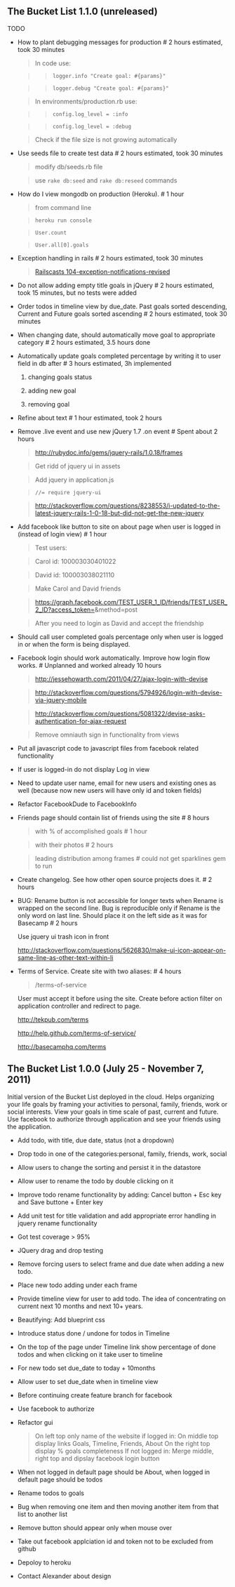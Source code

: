 ## The Bucket List 1.1.0 (unreleased) ##

TODO

*   How to plant debugging messages for production # 2 hours estimated, took 30 minutes 
    
    >In code use:
    
    >>`logger.info "Create goal: #{params}"`
    
    >>`logger.debug "Create goal: #{params}"`
    
    >In environments/production.rb use:
    
    >>`config.log_level = :info`
    
    >>`config.log_level = :debug`
    
    >Check if the file size is not growing automatically

*   Use seeds file to create test data # 2 hours estimated, took 30 minutes

    >modify db/seeds.rb file
    
    >use `rake db:seed` and `rake db:reseed` commands

*   How do I view mongodb on production (Heroku). # 1 hour

    >from command line
    
    >`heroku run console`
    
    >`User.count`
    
    >`User.all[0].goals`

*   Exception handling in rails # 2 hours estimated, took 30 minutes
    
    >[Railscasts 104-exception-notifications-revised](http://railscasts.com/episodes/104-exception-notifications-revised)

*   Do not allow adding empty title goals in jQuery # 2 hours estimated, took 15 minutes, but no tests were added

*   Order todos in timeline view by due_date. Past goals sorted descending, Current and Future goals sorted ascending # 2 hours estimated, took 30 minutes

*   When changing date, should automatically move goal to appropriate category # 2 hours estimated, 3.5 hours done

*   Automatically update goals completed percentage by writing it to user field in db after # 3 hours estimated, 3h implemented
    
    1. changing goals status 
    
    2. adding new goal 
    
    3. removing goal 

*   Refine about text # 1 hour estimated, took 2 hours

*   Remove .live event and use new jQuery 1.7 .on event # Spent about 2 hours
    
    >http://rubydoc.info/gems/jquery-rails/1.0.18/frames
    
    >Get ridd of jquery ui in assets
    
    >Add jquery in application.js
    
    >`//= require jquery-ui`
    
    >http://stackoverflow.com/questions/8238553/i-updated-to-the-latest-jquery-rails-1-0-18-but-did-not-get-the-new-jquery

*   Add facebook like button to site on about page when user is logged in (instead of login view) # 1 hour
    
    >Test users:
    
    >Carol id: 100003030401022
    
    >David id: 100003038021110
    
    >Make Carol and David friends
    
    >https://graph.facebook.com/TEST_USER_1_ID/friends/TEST_USER_2_ID?access_token=<get carrols acces token>&method=post
    
    >After you need to login as David and accept the friendship
    
*   Should call user completed goals percentage only when user is logged in or when the form is being displayed. 

*   Facebook login should work automatically. Improve how login flow works. # Unplanned and worked already 10 hours
    
    >http://jessehowarth.com/2011/04/27/ajax-login-with-devise
    
    >http://stackoverflow.com/questions/5794926/login-with-devise-via-jquery-mobile
    
    >http://stackoverflow.com/questions/5081322/devise-asks-authentication-for-ajax-request
    
    >Remove omniauth sign in functionality from views

*   Put all javascript code to javascript files from facebook related functionality

*   If user is logged-in do not display Log in view

*   Need to update user name, email for new users and existing ones as well (because now new users will have only id and token fields)

*   Refactor FacebookDude to FacebookInfo

*   Friends page should contain list of friends using the site # 8 hours
    
    >with % of accomplished goals # 1 hour
    
    >with their photos # 2 hours
    
    >leading distribution among frames # could not get sparklines gem to run

*   Create changelog. See how other open source projects does it. # 2 hours

*   BUG: Rename button is not accessible for longer texts when Rename is wrapped on the second line. Bug is reproducible only if Rename is the only word on last line. Should place it on the left side as it was for Basecamp # 2 hours
    
    Use jquery ui trash icon in front
    
    http://stackoverflow.com/questions/5626830/make-ui-icon-appear-on-same-line-as-other-text-within-li

*   Terms of Service. Create site with two aliases: # 4 hours

    >/terms-of-service

    User must accept it before using the site. Create before action filter on application controller and redirect to page.

    http://tekpub.com/terms

    http://help.github.com/terms-of-service/

    http://basecamphq.com/terms

## The Bucket List 1.0.0  (July 25 - November 7, 2011) ##

Initial version of the Bucket List deployed in the cloud.
Helps organizing your life goals by framing your activities to personal, family, friends, work or social interests.
View your goals in time scale of past, current and future.
Use facebook to authorize through application and see your friends using the application.

*   Add todo, with title, due date, status (not a dropdown)

*   Drop todo in one of the categories:personal, family, friends, work, social 

*   Allow users to change the sorting and persist it in the datastore

*   Allow user to rename the todo by double clicking on it

*   Improve todo rename functionality by adding: Cancel button + Esc key and Save buttone + Enter key

*   Add unit test for title validation and add appropriate error handling in jquery rename functionality

*   Got test coverage > 95%

*   JQuery drag and drop testing 

*   Remove forcing users to select frame and due date when adding a new todo.

*   Place new todo adding under each frame

*   Provide timeline view for user to add todo. The idea of concentrating on current next 10 months and next 10+ years.

*   Beautifying: Add blueprint css

*   Introduce status done / undone for todos in Timeline 

*   On the top of the page under Timeline link show percentage of done todos and when clicking on it take user to timeline

*   For new todo set due_date to today + 10months

*   Allow user to set due_date when in timeline view 

*   Before continuing create feature branch for facebook

*   Use facebook to authorize

*   Refactor gui 
    
    >On left top only name of the website if logged in:
    >On middle top display links Goals, Timeline, Friends, About
    >On the right top display % goals completeness
    >If not logged in:
    >Merge middle, right top and dipslay facebook login button

*   When not logged in default page should be About, when logged in default page should be todos

*   Rename todos to goals

*   Bug when removing one item and then moving another item from that list to another list

*   Remove button should appear only when mouse over

*   Take out facebook applciation id and token not to be excluded from github

*   Depoloy to heroku

*   Contact Alexander about design
